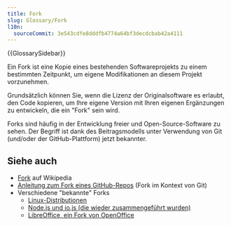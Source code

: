 ```yaml
---
title: Fork
slug: Glossary/Fork
l10n:
  sourceCommit: 3e543cdfe8dddfb4774a64bf3decdcbab42a4111
---
```


{{GlossarySidebar}}

Ein Fork ist eine Kopie eines bestehenden Softwareprojekts zu einem bestimmten Zeitpunkt, um eigene Modifikationen an diesem Projekt vorzunehmen.

Grundsätzlich können Sie, wenn die Lizenz der Originalsoftware es erlaubt, den Code kopieren, um Ihre eigene Version mit Ihren eigenen Ergänzungen zu entwickeln, die ein "Fork" sein wird.

Forks sind häufig in der Entwicklung freier und Open-Source-Software zu sehen. Der Begriff ist dank des Beitragsmodells unter Verwendung von Git (und/oder der GitHub-Plattform) jetzt bekannter.

## Siehe auch

- [Fork](<https://en.wikipedia.org/wiki/Fork_(software_development)>) auf Wikipedia
- [Anleitung zum Fork eines GitHub-Repos](https://docs.github.com/en/pull-requests/collaborating-with-pull-requests/working-with-forks/fork-a-repo) (Fork im Kontext von Git)
- Verschiedene "bekannte" Forks
  - [Linux-Distributionen](https://upload.wikimedia.org/wikipedia/commons/1/1b/Linux_Distribution_Timeline.svg)
  - [Node.js und io.js (die wieder zusammengeführt wurden)](https://nodejs.org/en/blog/announcements/foundation-v4-announce/)
  - [LibreOffice, ein Fork von OpenOffice](https://www.libreoffice.org/about-us/who-are-we/)
